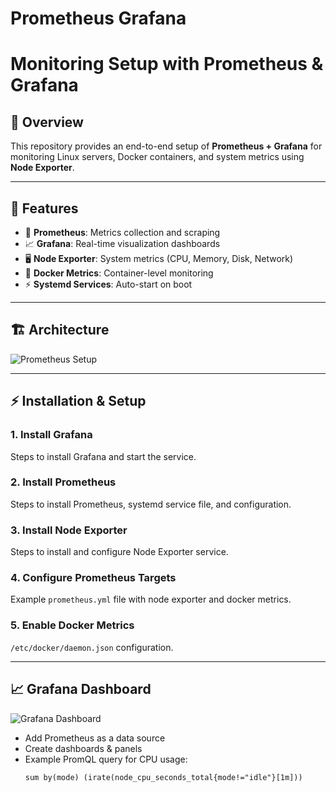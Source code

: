 # Prometheus Grafana


# Monitoring Setup with Prometheus & Grafana

## 📌 Overview
This repository provides an end-to-end setup of **Prometheus + Grafana** for monitoring Linux servers, Docker containers, and system metrics using **Node Exporter**.

---

## 🚀 Features
- 📡 **Prometheus**: Metrics collection and scraping
- 📈 **Grafana**: Real-time visualization dashboards
- 🖥️ **Node Exporter**: System metrics (CPU, Memory, Disk, Network)
- 🐳 **Docker Metrics**: Container-level monitoring
- ⚡ **Systemd Services**: Auto-start on boot

---

## 🏗️ Architecture
![Prometheus Setup](images/prometheus-setup.png)

---

## ⚡ Installation & Setup

### 1. Install Grafana
Steps to install Grafana and start the service.

### 2. Install Prometheus
Steps to install Prometheus, systemd service file, and configuration.

### 3. Install Node Exporter
Steps to install and configure Node Exporter service.

### 4. Configure Prometheus Targets
Example `prometheus.yml` file with node exporter and docker metrics.

### 5. Enable Docker Metrics
`/etc/docker/daemon.json` configuration.

---

## 📈 Grafana Dashboard
![Grafana Dashboard](images/grafana-dashboard.png)

- Add Prometheus as a data source
- Create dashboards & panels
- Example PromQL query for CPU usage:
  ```promql
  sum by(mode) (irate(node_cpu_seconds_total{mode!="idle"}[1m]))
